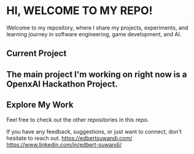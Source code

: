 # **HI, WELCOME TO MY REPO!**

Welcome to my repository, where I share my projects, experiments, and learning journey in software engineering, game development, and AI.

## **Current Project**
The main project I'm working on right now is a **OpenxAI Hackathon Project**. 
---

## **Explore My Work**
Feel free to check out the other repositories in this repo. 

If you have any feedback, suggestions, or just want to connect, don't hesitate to reach out. 
https://edbertsuwandi.com/
https://www.linkedin.com/in/edbert-suwandi/
